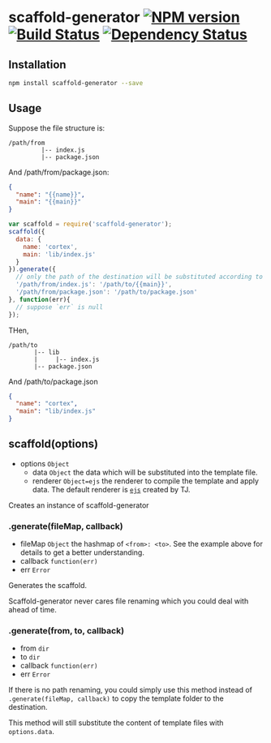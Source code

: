 # scaffold-generator [![NPM version](https://badge.fury.io/js/scaffold-generator.svg)](http://badge.fury.io/js/scaffold-generator) [![Build Status](https://travis-ci.org/kaelzhang/node-scaffold-generator.svg?branch=master)](https://travis-ci.org/kaelzhang/node-scaffold-generator) [![Dependency Status](https://gemnasium.com/kaelzhang/node-scaffold-generator.svg)](https://gemnasium.com/kaelzhang/node-scaffold-generator)

## Installation

```bash
npm install scaffold-generator --save
```

## Usage

Suppose the file structure is:

```
/path/from
         |-- index.js
         |-- package.json
```

And /path/from/package.json:

```json
{
  "name": "{{name}}",
  "main": "{{main}}"
}
```

```js
var scaffold = require('scaffold-generator');
scaffold({
  data: {
    name: 'cortex',
    main: 'lib/index.js'
  }
}).generate({
  // only the path of the destination will be substituted according to the data
  '/path/from/index.js': '/path/to/{{main}}',
  '/path/from/package.json': '/path/to/package.json'
}, function(err){
  // suppose `err` is null
});
```

THen,

```
/path/to
       |-- lib
       |     |-- index.js
       |-- package.json
```

And /path/to/package.json

```json
{
  "name": "cortex",
  "main": "lib/index.js"
}
```


## scaffold(options)

- options `Object` 
    - data `Object` the data which will be substituted into the template file.
    - renderer `Object=ejs` the renderer to compile the template and apply data. The default renderer is [`ejs`](http://www.npmjs.org/package/ejs) created by TJ.

Creates an instance of scaffold-generator

### .generate(fileMap, callback)

- fileMap `Object` the hashmap of `<from>: <to>`. See the example above for details to get a better understanding.
- callback `function(err)`
- err `Error`

Generates the scaffold.

Scaffold-generator never cares file renaming which you could deal with ahead of time.

### .generate(from, to, callback)

- from `dir`
- to `dir`
- callback `function(err)`
- err `Error`

If there is no path renaming, you could simply use this method instead of `.generate(fileMap, callback)` to copy the template folder to the destination.

This method will still substitute the content of template files with `options.data`.


